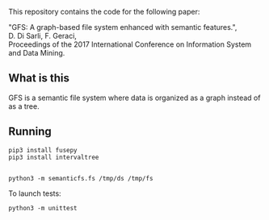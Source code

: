 This repository contains the code for the following paper:

"GFS: A graph-based file system enhanced with semantic features.",  
D. Di Sarli, F. Geraci,  
Proceedings of the 2017 International Conference on Information System and Data Mining.

## What is this

GFS is a semantic file system where data is organized as a graph instead of as a tree.

## Running

    pip3 install fusepy
    pip3 install intervaltree


    python3 -m semanticfs.fs /tmp/ds /tmp/fs

To launch tests:

    python3 -m unittest
